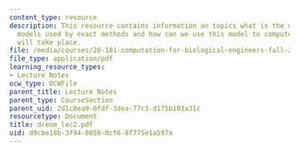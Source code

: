 ```yaml
---
content_type: resource
description: This resource contains information on topics what is the underlying physics
  models used by exact methods and how can we use this model to compute when a reaction
  will take place.
file: /media/courses/20-181-computation-for-biological-engineers-fall-2006/d9cbe18b3f9400580cf68f775e1a597a_drenm_lec2.pdf
file_type: application/pdf
learning_resource_types:
- Lecture Notes
ocw_type: OCWFile
parent_title: Lecture Notes
parent_type: CourseSection
parent_uid: 2d1c8ea9-0fdf-3dea-77c3-d175b103a31c
resourcetype: Document
title: drenm_lec2.pdf
uid: d9cbe18b-3f94-0058-0cf6-8f775e1a597a
---
```

